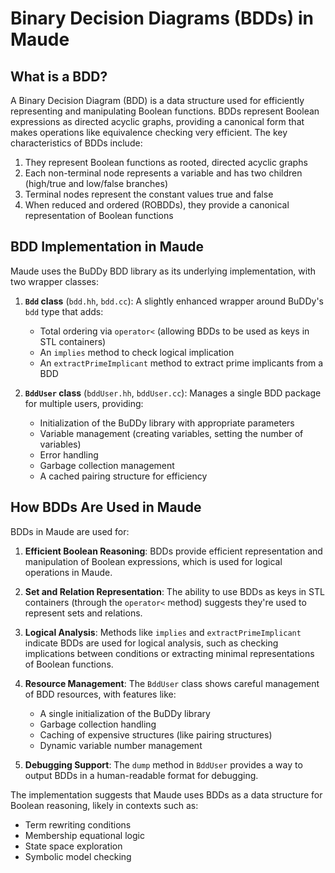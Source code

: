 # Binary Decision Diagrams (BDDs) in Maude

## What is a BDD?

A Binary Decision Diagram (BDD) is a data structure used for efficiently representing and manipulating Boolean functions. BDDs represent Boolean expressions as directed acyclic graphs, providing a canonical form that makes operations like equivalence checking very efficient. The key characteristics of BDDs include:

1. They represent Boolean functions as rooted, directed acyclic graphs
2. Each non-terminal node represents a variable and has two children (high/true and low/false branches)
3. Terminal nodes represent the constant values true and false
4. When reduced and ordered (ROBDDs), they provide a canonical representation of Boolean functions

## BDD Implementation in Maude

Maude uses the BuDDy BDD library as its underlying implementation, with two wrapper classes:

1. **`Bdd` class** (`bdd.hh`, `bdd.cc`): A slightly enhanced wrapper around BuDDy's `bdd` type that adds:
   - Total ordering via `operator<` (allowing BDDs to be used as keys in STL containers)
   - An `implies` method to check logical implication
   - An `extractPrimeImplicant` method to extract prime implicants from a BDD

2. **`BddUser` class** (`bddUser.hh`, `bddUser.cc`): Manages a single BDD package for multiple users, providing:
   - Initialization of the BuDDy library with appropriate parameters
   - Variable management (creating variables, setting the number of variables)
   - Error handling
   - Garbage collection management
   - A cached pairing structure for efficiency

## How BDDs Are Used in Maude

BDDs in Maude are used for:

1. **Efficient Boolean Reasoning**: BDDs provide efficient representation and manipulation of Boolean expressions, which is used for logical operations in Maude.
2. **Set and Relation Representation**: The ability to use BDDs as keys in STL containers (through the `operator<` method) suggests they're used to represent sets and relations.
3. **Logical Analysis**: Methods like `implies` and `extractPrimeImplicant` indicate BDDs are used for logical analysis, such as checking implications between conditions or extracting minimal representations of Boolean functions.
4. **Resource Management**: The `BddUser` class shows careful management of BDD resources, with features like:
   - A single initialization of the BuDDy library
   - Garbage collection handling
   - Caching of expensive structures (like pairing structures)
   - Dynamic variable number management

5. **Debugging Support**: The `dump` method in `BddUser` provides a way to output BDDs in a human-readable format for debugging.

The implementation suggests that Maude uses BDDs as a data structure for Boolean reasoning, likely in contexts such as:

- Term rewriting conditions
- Membership equational logic
- State space exploration
- Symbolic model checking

